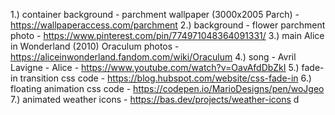 1.) container background - parchment wallpaper (3000x2005 Parch) - https://wallpaperaccess.com/parchment
2.) background - flower parchment photo - https://www.pinterest.com/pin/774971048364091331/
3.) main Alice in Wonderland (2010) Oraculum photos - https://aliceinwonderland.fandom.com/wiki/Oraculum
4.) song - Avril Lavigne - Alice - https://www.youtube.com/watch?v=OavAfdDbZkI
5.) fade-in transition css code - https://blog.hubspot.com/website/css-fade-in
6.) floating animation css code - https://codepen.io/MarioDesigns/pen/woJgeo
7.) animated weather icons - https://bas.dev/projects/weather-icons
d
